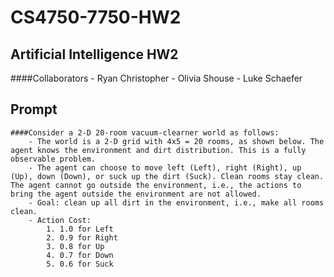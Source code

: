 # CS4750-7750-HW2
## Artificial Intelligence HW2
####Collaborators
    - Ryan Christopher
    - Olivia Shouse
    - Luke Schaefer

## Prompt
    ####Consider a 2-D 20-room vacuum-clearner world as follows:
        - The world is a 2-D grid with 4x5 = 20 rooms, as shown below. The agent knows the environment and dirt distribution. This is a fully observable problem. 
        - The agent can choose to move left (Left), right (Right), up (Up), down (Down), or suck up the dirt (Suck). Clean rooms stay clean. The agent cannot go outside the environment, i.e., the actions to bring the agent outside the environment are not allowed.
        - Goal: clean up all dirt in the environment, i.e., make all rooms clean.
        - Action Cost:
            1. 1.0 for Left
            2. 0.9 for Right
            3. 0.8 for Up
            4. 0.7 for Down
            5. 0.6 for Suck
